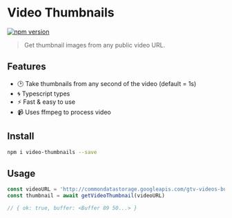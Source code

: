 # Video Thumbnails

[![npm version][npm-version-src]][npm-version-href]

> Get thumbnail images from any public video URL.

## Features

- 🕑 Take thumbnails from any second of the video (default = 1s)
- 🌀 Typescript types
- ⚡ Fast & easy to use
- 📹 Uses ffmpeg to process video

## Install

```sh
npm i video-thumbnails --save
```

## Usage

```js
const videoURL = 'http://commondatastorage.googleapis.com/gtv-videos-bucket/sample/BigBuckBunny.mp4'
const thumbnail = await getVideoThumbnail(videoURL)

// { ok: true, buffer: <Buffer 89 50...> }
```

<!-- Badges -->

[npm-version-src]: https://img.shields.io/npm/v/video-thumbnails/latest.svg
[npm-version-href]: https://npmjs.com/package/video-thumbnails
[npm-downloads-src]: https://img.shields.io/npm/dt/video-thumbnails.svg
[npm-downloads-href]: https://npmjs.com/package/video-thumbnails
